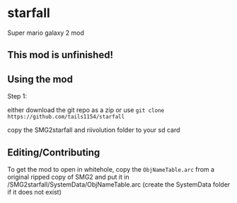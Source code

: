 # starfall
Super mario galaxy 2 mod


## **This mod is unfinished!**


## Using the mod
Step 1:

either download the git repo as a zip or use `git clone https://github.com/tails1154/starfall`

copy the SMG2starfall and riivolution folder to your sd card

## Editing/Contributing

To get the mod to open in whitehole, copy the `ObjNameTable.arc` from a original ripped copy of SMG2 and put it in /SMG2starfall/SystemData/ObjNameTable.arc (create the SystemData folder if it does not exist)

